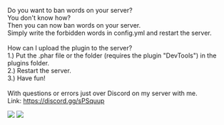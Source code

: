 Do you want to ban words on your server? <br>
You don't know how? <br>
Then you can now ban words on your server. <br>
Simply write the forbidden words in config.yml and restart the server. <br>
  <br>
How can I upload the plugin to the server? <br>
1.) Put the .phar file or the folder (requires the plugin "DevTools") in the plugins folder. <br>
2.) Restart the server. <br>
3.) Have fun! <br>
  <br>
With questions or errors just over Discord on my server with me. <br>
Link: https://discord.gg/sPSquup

[![](https://poggit.pmmp.io/shield.state/StopWords)](https://poggit.pmmp.io/p/StopWords)
<a href="https://poggit.pmmp.io/p/StopWords"><img src="https://poggit.pmmp.io/shield.state/StopWords"></a>
